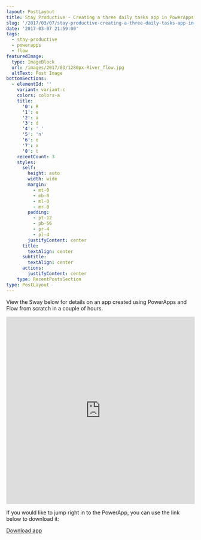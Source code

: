 ```yaml
---
layout: PostLayout
title: Stay Productive - Creating a three daily tasks app in PowerApps and Flow
slug: '/2017/03/07/stay-productive-creating-a-three-daily-tasks-app-in-powerapps-and-flow'
date: '2017-03-07 21:59:00'
tags:
  - stay-productive
  - powerapps
  - flow
featuredImage:
  type: ImageBlock
  url: /images/2017/03/1280px-River_flow.jpg
  altText: Post Image
bottomSections:
  - elementId: ''
    variant: variant-c
    colors: colors-a
    title:
      '0': R
      '1': e
      '2': a
      '3': d
      '4': ' '
      '5': 'n'
      '6': e
      '7': x
      '8': t
    recentCount: 3
    styles:
      self:
        height: auto
        width: wide
        margin:
          - mt-0
          - mb-0
          - ml-0
          - mr-0
        padding:
          - pt-12
          - pb-56
          - pr-4
          - pl-4
        justifyContent: center
      title:
        textAlign: center
      subtitle:
        textAlign: center
      actions:
        justifyContent: center
    type: RecentPostsSection
type: PostLayout
---
```


View the Sway below for details on an app created using PowerApps and Flow from scratch in a couple of hours.

<iframe width="760px" height="500px" src="https://sway.com/s/jSO6bKz9IXsWQmL2/embed" frameborder="0" marginwidth="0" marginheight="0" scrolling="no" style="border: none; max-width:100%; max-height:100vh" allowfullscreen webkitallowfullscreen mozallowfullscreen msallowfullscreen></iframe>

If you would like to jump right in to the PowerApp, you can use the link below to download it:

[Download app](https://mcdonnell-my.sharepoint.com/personal/kevin_mcd79_com/_layouts/15/guestaccess.aspx?docid=00f6348ad697e4a50a50fef355086a258&authkey=AUENZKTaCfcogfNkC9NcDms)
